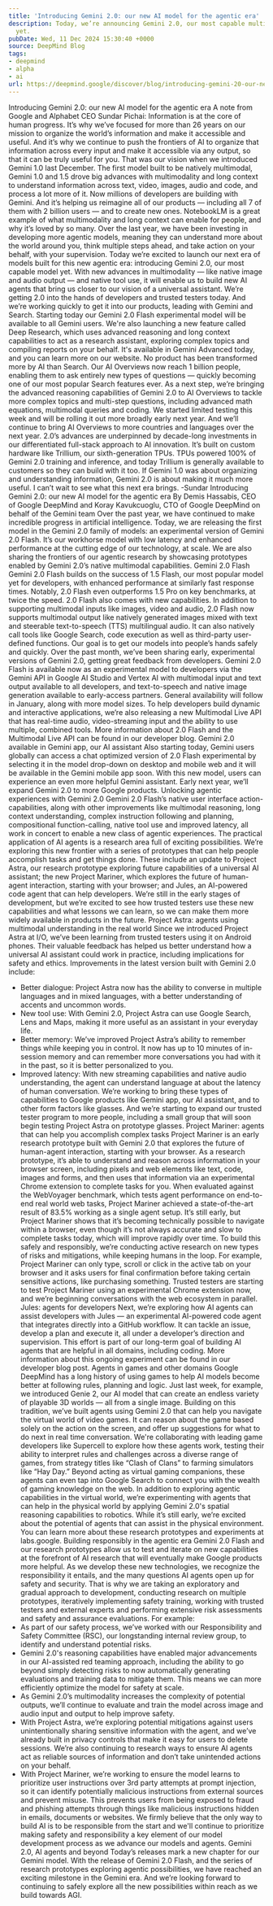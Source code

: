```yaml
---
title: 'Introducing Gemini 2.0: our new AI model for the agentic era'
description: Today, we’re announcing Gemini 2.0, our most capable multimodal AI model
  yet.
pubDate: Wed, 11 Dec 2024 15:30:40 +0000
source: DeepMind Blog
tags:
- deepmind
- alpha
- ai
url: https://deepmind.google/discover/blog/introducing-gemini-20-our-new-ai-model-for-the-agentic-era/
---
```


Introducing Gemini 2.0: our new AI model for the agentic era
A note from Google and Alphabet CEO Sundar Pichai:
Information is at the core of human progress. It’s why we’ve focused for more than 26 years on our mission to organize the world’s information and make it accessible and useful. And it’s why we continue to push the frontiers of AI to organize that information across every input and make it accessible via any output, so that it can be truly useful for you.
That was our vision when we introduced Gemini 1.0 last December. The first model built to be natively multimodal, Gemini 1.0 and 1.5 drove big advances with multimodality and long context to understand information across text, video, images, audio and code, and process a lot more of it.
Now millions of developers are building with Gemini. And it’s helping us reimagine all of our products — including all 7 of them with 2 billion users — and to create new ones. NotebookLM is a great example of what multimodality and long context can enable for people, and why it’s loved by so many.
Over the last year, we have been investing in developing more agentic models, meaning they can understand more about the world around you, think multiple steps ahead, and take action on your behalf, with your supervision.
Today we’re excited to launch our next era of models built for this new agentic era: introducing Gemini 2.0, our most capable model yet. With new advances in multimodality — like native image and audio output — and native tool use, it will enable us to build new AI agents that bring us closer to our vision of a universal assistant.
We’re getting 2.0 into the hands of developers and trusted testers today. And we’re working quickly to get it into our products, leading with Gemini and Search. Starting today our Gemini 2.0 Flash experimental model will be available to all Gemini users. We're also launching a new feature called Deep Research, which uses advanced reasoning and long context capabilities to act as a research assistant, exploring complex topics and compiling reports on your behalf. It's available in Gemini Advanced today, and you can learn more on our website.
No product has been transformed more by AI than Search. Our AI Overviews now reach 1 billion people, enabling them to ask entirely new types of questions — quickly becoming one of our most popular Search features ever. As a next step, we’re bringing the advanced reasoning capabilities of Gemini 2.0 to AI Overviews to tackle more complex topics and multi-step questions, including advanced math equations, multimodal queries and coding. We started limited testing this week and will be rolling it out more broadly early next year. And we’ll continue to bring AI Overviews to more countries and languages over the next year.
2.0’s advances are underpinned by decade-long investments in our differentiated full-stack approach to AI innovation. It’s built on custom hardware like Trillium, our sixth-generation TPUs. TPUs powered 100% of Gemini 2.0 training and inference, and today Trillium is generally available to customers so they can build with it too.
If Gemini 1.0 was about organizing and understanding information, Gemini 2.0 is about making it much more useful. I can’t wait to see what this next era brings.
-Sundar
Introducing Gemini 2.0: our new AI model for the agentic era
By Demis Hassabis, CEO of Google DeepMind and Koray Kavukcuoglu, CTO of Google DeepMind on behalf of the Gemini team
Over the past year, we have continued to make incredible progress in artificial intelligence. Today, we are releasing the first model in the Gemini 2.0 family of models: an experimental version of Gemini 2.0 Flash. It’s our workhorse model with low latency and enhanced performance at the cutting edge of our technology, at scale.
We are also sharing the frontiers of our agentic research by showcasing prototypes enabled by Gemini 2.0’s native multimodal capabilities.
Gemini 2.0 Flash
Gemini 2.0 Flash builds on the success of 1.5 Flash, our most popular model yet for developers, with enhanced performance at similarly fast response times. Notably, 2.0 Flash even outperforms 1.5 Pro on key benchmarks, at twice the speed. 2.0 Flash also comes with new capabilities. In addition to supporting multimodal inputs like images, video and audio, 2.0 Flash now supports multimodal output like natively generated images mixed with text and steerable text-to-speech (TTS) multilingual audio. It can also natively call tools like Google Search, code execution as well as third-party user-defined functions.
Our goal is to get our models into people’s hands safely and quickly. Over the past month, we’ve been sharing early, experimental versions of Gemini 2.0, getting great feedback from developers.
Gemini 2.0 Flash is available now as an experimental model to developers via the Gemini API in Google AI Studio and Vertex AI with multimodal input and text output available to all developers, and text-to-speech and native image generation available to early-access partners. General availability will follow in January, along with more model sizes.
To help developers build dynamic and interactive applications, we’re also releasing a new Multimodal Live API that has real-time audio, video-streaming input and the ability to use multiple, combined tools. More information about 2.0 Flash and the Multimodal Live API can be found in our developer blog.
Gemini 2.0 available in Gemini app, our AI assistant
Also starting today, Gemini users globally can access a chat optimized version of 2.0 Flash experimental by selecting it in the model drop-down on desktop and mobile web and it will be available in the Gemini mobile app soon. With this new model, users can experience an even more helpful Gemini assistant.
Early next year, we’ll expand Gemini 2.0 to more Google products.
Unlocking agentic experiences with Gemini 2.0
Gemini 2.0 Flash’s native user interface action-capabilities, along with other improvements like multimodal reasoning, long context understanding, complex instruction following and planning, compositional function-calling, native tool use and improved latency, all work in concert to enable a new class of agentic experiences.
The practical application of AI agents is a research area full of exciting possibilities. We’re exploring this new frontier with a series of prototypes that can help people accomplish tasks and get things done. These include an update to Project Astra, our research prototype exploring future capabilities of a universal AI assistant; the new Project Mariner, which explores the future of human-agent interaction, starting with your browser; and Jules, an AI-powered code agent that can help developers.
We’re still in the early stages of development, but we’re excited to see how trusted testers use these new capabilities and what lessons we can learn, so we can make them more widely available in products in the future.
Project Astra: agents using multimodal understanding in the real world
Since we introduced Project Astra at I/O, we’ve been learning from trusted testers using it on Android phones. Their valuable feedback has helped us better understand how a universal AI assistant could work in practice, including implications for safety and ethics. Improvements in the latest version built with Gemini 2.0 include:
- Better dialogue: Project Astra now has the ability to converse in multiple languages and in mixed languages, with a better understanding of accents and uncommon words.
- New tool use: With Gemini 2.0, Project Astra can use Google Search, Lens and Maps, making it more useful as an assistant in your everyday life.
- Better memory: We’ve improved Project Astra’s ability to remember things while keeping you in control. It now has up to 10 minutes of in-session memory and can remember more conversations you had with it in the past, so it is better personalized to you.
- Improved latency: With new streaming capabilities and native audio understanding, the agent can understand language at about the latency of human conversation.
We’re working to bring these types of capabilities to Google products like Gemini app, our AI assistant, and to other form factors like glasses. And we’re starting to expand our trusted tester program to more people, including a small group that will soon begin testing Project Astra on prototype glasses.
Project Mariner: agents that can help you accomplish complex tasks
Project Mariner is an early research prototype built with Gemini 2.0 that explores the future of human-agent interaction, starting with your browser. As a research prototype, it’s able to understand and reason across information in your browser screen, including pixels and web elements like text, code, images and forms, and then uses that information via an experimental Chrome extension to complete tasks for you.
When evaluated against the WebVoyager benchmark, which tests agent performance on end-to-end real world web tasks, Project Mariner achieved a state-of-the-art result of 83.5% working as a single agent setup.
It’s still early, but Project Mariner shows that it’s becoming technically possible to navigate within a browser, even though it’s not always accurate and slow to complete tasks today, which will improve rapidly over time.
To build this safely and responsibly, we’re conducting active research on new types of risks and mitigations, while keeping humans in the loop. For example, Project Mariner can only type, scroll or click in the active tab on your browser and it asks users for final confirmation before taking certain sensitive actions, like purchasing something.
Trusted testers are starting to test Project Mariner using an experimental Chrome extension now, and we’re beginning conversations with the web ecosystem in parallel.
Jules: agents for developers
Next, we’re exploring how AI agents can assist developers with Jules — an experimental AI-powered code agent that integrates directly into a GitHub workflow. It can tackle an issue, develop a plan and execute it, all under a developer’s direction and supervision. This effort is part of our long-term goal of building AI agents that are helpful in all domains, including coding.
More information about this ongoing experiment can be found in our developer blog post.
Agents in games and other domains
Google DeepMind has a long history of using games to help AI models become better at following rules, planning and logic. Just last week, for example, we introduced Genie 2, our AI model that can create an endless variety of playable 3D worlds — all from a single image. Building on this tradition, we’ve built agents using Gemini 2.0 that can help you navigate the virtual world of video games. It can reason about the game based solely on the action on the screen, and offer up suggestions for what to do next in real time conversation.
We're collaborating with leading game developers like Supercell to explore how these agents work, testing their ability to interpret rules and challenges across a diverse range of games, from strategy titles like “Clash of Clans” to farming simulators like “Hay Day.”
Beyond acting as virtual gaming companions, these agents can even tap into Google Search to connect you with the wealth of gaming knowledge on the web.
In addition to exploring agentic capabilities in the virtual world, we’re experimenting with agents that can help in the physical world by applying Gemini 2.0's spatial reasoning capabilities to robotics. While it’s still early, we’re excited about the potential of agents that can assist in the physical environment.
You can learn more about these research prototypes and experiments at labs.google.
Building responsibly in the agentic era
Gemini 2.0 Flash and our research prototypes allow us to test and iterate on new capabilities at the forefront of AI research that will eventually make Google products more helpful.
As we develop these new technologies, we recognize the responsibility it entails, and the many questions AI agents open up for safety and security. That is why we are taking an exploratory and gradual approach to development, conducting research on multiple prototypes, iteratively implementing safety training, working with trusted testers and external experts and performing extensive risk assessments and safety and assurance evaluations.
For example:
- As part of our safety process, we’ve worked with our Responsibility and Safety Committee (RSC), our longstanding internal review group, to identify and understand potential risks.
- Gemini 2.0's reasoning capabilities have enabled major advancements in our AI-assisted red teaming approach, including the ability to go beyond simply detecting risks to now automatically generating evaluations and training data to mitigate them. This means we can more efficiently optimize the model for safety at scale.
- As Gemini 2.0’s multimodality increases the complexity of potential outputs, we’ll continue to evaluate and train the model across image and audio input and output to help improve safety.
- With Project Astra, we’re exploring potential mitigations against users unintentionally sharing sensitive information with the agent, and we’ve already built in privacy controls that make it easy for users to delete sessions. We’re also continuing to research ways to ensure AI agents act as reliable sources of information and don’t take unintended actions on your behalf.
- With Project Mariner, we’re working to ensure the model learns to prioritize user instructions over 3rd party attempts at prompt injection, so it can identify potentially malicious instructions from external sources and prevent misuse. This prevents users from being exposed to fraud and phishing attempts through things like malicious instructions hidden in emails, documents or websites.
We firmly believe that the only way to build AI is to be responsible from the start and we'll continue to prioritize making safety and responsibility a key element of our model development process as we advance our models and agents.
Gemini 2.0, AI agents and beyond
Today’s releases mark a new chapter for our Gemini model. With the release of Gemini 2.0 Flash, and the series of research prototypes exploring agentic possibilities, we have reached an exciting milestone in the Gemini era. And we’re looking forward to continuing to safely explore all the new possibilities within reach as we build towards AGI.